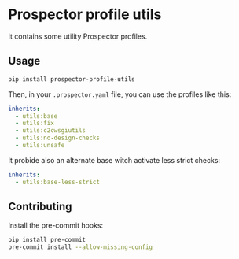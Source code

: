 # Prospector profile utils

It contains some utility Prospector profiles.

## Usage

```bash
pip install prospector-profile-utils
```

Then, in your `.prospector.yaml` file, you can use the profiles like this:

```yaml
inherits:
  - utils:base
  - utils:fix
  - utils:c2cwsgiutils
  - utils:no-design-checks
  - utils:unsafe
```

It probide also an alternate base witch activate less strict checks:

```yaml
inherits:
  - utils:base-less-strict
```

## Contributing

Install the pre-commit hooks:

```bash
pip install pre-commit
pre-commit install --allow-missing-config
```

